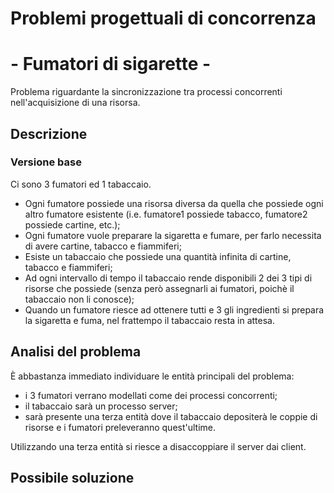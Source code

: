 # Problemi progettuali di concorrenza
# - Fumatori di sigarette -
Problema riguardante la sincronizzazione
tra processi concorrenti nell'acquisizione di
una risorsa.

## Descrizione

### Versione base
Ci sono 3 fumatori ed 1 tabaccaio.  
* Ogni fumatore possiede una risorsa diversa
da quella che possiede ogni altro fumatore
esistente (i.e. fumatore1 possiede tabacco,
  fumatore2 possiede cartine, etc.);
* Ogni fumatore vuole preparare la sigaretta e fumare, per farlo necessita di avere cartine, tabacco e fiammiferi;  
* Esiste un tabaccaio che possiede una quantità infinita di cartine, tabacco e fiammiferi;
* Ad ogni intervallo di tempo il tabaccaio
rende disponibili 2 dei 3 tipi di risorse che possiede (senza però assegnarli ai fumatori, poichè il tabaccaio non li conosce);
* Quando un fumatore riesce ad ottenere tutti
e 3 gli ingredienti si prepara la sigaretta e fuma, nel frattempo il tabaccaio resta in attesa.

## Analisi del problema
È abbastanza immediato individuare le entità principali del problema:
* i 3 fumatori verrano modellati come dei processi concorrenti;  
* il tabaccaio sarà un processo server;  
* sarà presente una terza entità dove il tabaccaio depositerà
le coppie di risorse e i fumatori preleveranno quest'ultime.

Utilizzando una terza entità si riesce a disaccoppiare il server dai client.

## Possibile soluzione
